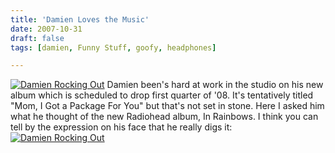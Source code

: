 ```yaml
---
title: 'Damien Loves the Music'
date: 2007-10-31
draft: false
tags: [damien, Funny Stuff, goofy, headphones]

---
```


[![Damien Rocking Out](http://farm3.static.flickr.com/2128/1807826803_700bebe869.jpg)](http://www.flickr.com/photos/lemon/1807826803/) Damien been's hard at work in the studio on his new album which is scheduled to drop first quarter of '08. It's tentatively titled "Mom, I Got a Package For You" but that's not set in stone. Here I asked him what he thought of the new Radiohead album, In Rainbows. I think you can tell by the expression on his face that he really digs it: [![Damien Rocking Out](http://farm3.static.flickr.com/2361/1808678602_9be9dc04d9.jpg)](http://www.flickr.com/photos/lemon/1808678602/)